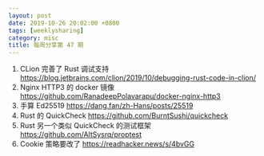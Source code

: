 ```yaml
---
layout: post
date: 2019-10-26 20:02:00 +0800
tags: [weeklysharing]
category: misc
title: 每周分享第 47 期
---
```


1. CLion 完善了 Rust 调试支持 https://blog.jetbrains.com/clion/2019/10/debugging-rust-code-in-clion/
2. Nginx HTTP3 的 docker 镜像 https://github.com/RanadeepPolavarapu/docker-nginx-http3
3. 手算 Ed25519 https://dang.fan/zh-Hans/posts/25519
4. Rust 的 QuickCheck https://github.com/BurntSushi/quickcheck
5. Rust 另一个类似 QuickCheck 的测试框架 https://github.com/AltSysrq/proptest
6. Cookie 策略要改了 https://readhacker.news/s/4bvGG
